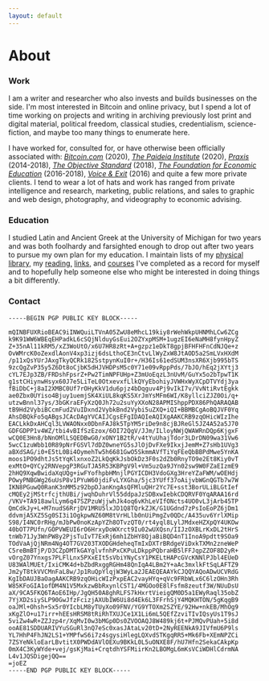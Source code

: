 ```yaml
---
layout: default
---
```


# About

### Work

I am a writer and researcher who also invests and builds businesses on the side. I'm most interested in Bitcoin and online privacy, but I spend a lot of time working on projects and writing in archiving previously lost print and digital material, political freedom, classical studies, credentialism, science-fiction, and maybe too many things to enumerate here. 

I have worked for, consulted for, or have otherwise been officially associated with: *[Bitcoin.com](https://bitcoin.com)* (2020), *[The Paideia Institute](https://paideiainstitute)* (2020), *[Praxis](https://discoverpraxis.com)* (2014-2018), *[The Objective Standard](https://theobjectivestandard.com)* (2018), *[The Foundation for Economic Education](https://fee.org)* (2016-2018), *[Voice & Exit](https://voicandexit.com)* (2016) and quite a few more private clients. I tend to wear a lot of hats and work has ranged from private intelligence and research, marketing, public relations, and sales to graphic and web design, photography, and videography to economic advising.

### Education

I studied Latin and Ancient Greek at the University of Michigan for two years and was both foolhardy and farsighted enough to drop out after two years to pursue my own plan for my education. I maintain lists of my [physical library,](/library) my [reading,](/read) [links,](/links) and [courses](/courses) I've completed as a record for myself and to hopefully help someone else who might be interested in doing things a bit differently. 

### Contact

```
-----BEGIN PGP PUBLIC KEY BLOCK-----

mQINBFUXRioBEAC9iINWQuiLTVnA05ZwU8eMhcL19kiy8rWehWkpUHNMhLCw6ZCg
k9K91WW6WBEqEHPadkL6cSQjNlduyGsEui2OZYxpMSM+1ugzEI6eNaMH8fynHpyZ
Z+35nAl11kRM5/xZ3WoUtO/x6U7HR8zRt+A+gzpz1eDkT8gpjBFHFHFnCdNJQe+z
OvWMrcK0oZexdlAonV4xp3izj6dsLthoCE3nCtvLlWyZxW8JtAOD5a2SmLVxHXdM
/p11xQsYUrJAxgTkyQCRk182SstpynKuI0r+/H36Is61edSUM3nsXR6Xjb995bTS
9zcQgZvP35y5Z6Dt8oCjbK5dHJVHDPsM5c0Y71e09vRppPds/7bJO/hEq2jXYtj3
cYL7EJp3ZB/FRDshFpsrZ+Pw2TimNPFUHp+Z3mUoEqzL3nUvM/GuYx5o2bTpwT1K
g1stCHiynwHsyx60J7e5LiTeL0OtxevxfLlkQYyEbohiyJVWHxWyXCpDTVYdj3ya
fBiDbC+j8aI2XMBC0Uf7rOHyKkV1du6pjz4bDqguv4Pj9vIkI7v/VvNtiRvtEgkk
ae0Zbx0UYiso4Bjuy1uemjSK4XiUL8kqKS5XrJmYsMFm6WI/K8yllciZJZ0Oi/q+
utzwBnnl37ys/3bGKraEFyXzQ0Jh72u2suYyXXoN28APMIShppPDX86PhQARAQAB
tB9Hd2VybiBCcmFud2VuIDxnd2VybkBnd2Vybi5uZXQ+iQI+BBMBCgAoBQJVF0Yq
AhsDBQkFo5qABgsJCAcDAgYVCAIJCgsEFgIDAQIeAQIXgAAKCRB9zqOHicWIzIhe
EACLkkDxAHCql3LVWAONxx0DbnFAJ8k5TpYM5riDe9n8cjBJReGl5JZ4A52a5J70
GDFGDPP1v4WZ/tbi4vBIfSzEzox/6OI72QgV/JJm/ILloyNWjQWAWRnDQp6KjgxF
wCQ0E3Hn8/bNnOMlLSQEDBwG0/xONY1B2tR/v4tYuUhajTdor3LDrDN09wa31Vw6
5wcC1zuWbb10R89pNrFGSVl7dDZ0wneYG5sJlOjDvFXe9IkxjJemM+Z7sHb1UVg3
aBXdSAG/i0+E5tL0Bi4OymehTw5h6681GwO5SkmmAVfTiYqFEeQbBBPdMwe5YnKA
moos1PO9dhtJs5tYqKlxnxoZ2LkQqKkJsbOkDz3F0s2dZb0RnyTO9e2Et8Kiy0vT
exMtO+QYCy2RNVepgP3RGuTJA5R53KBPgV9l+Vm5uzQa9JYn02sw9W0FZaEIzmE9
2hHQ9XqwBwidaXqUQg+iwFYofhpbHMnjlPGYICDH3VdoGXg3HreYZaFWM/wOEHdj
POwyPNBGWg26uUsP8v1PYuW60jdiFvLYXGha/5jc3YUff37oAijvbWGnQGTb7w7W
IKN8PGuwQ0RanK3nMM5z92bpDJanKngAsQFMluQHr2Yc7E+sst3BorULiBLGtIef
cMQEy2jMStrfcjthUBi/jwqhDuhrVl55ddpaJzSDBxwIebkCDQRVF0YqARAA16rd
/VKV+TA918awlLym6q47SZPzuWjjwhJk4oq6vKhLeVIfONcts4UO0vL3jArb45TP
QmCdkJy+L+M7nudS6RrjDV1MRU5lxJD1Q8TQrkZJK/G1UGdnd7zPsIoEoPZ6jDm1
ddvmjA5XZ5Sg0SI3i1OgkpwNZ60M8tVrHLlb0nUiPmgZv0QDc/A435uv6YrlXMip
S98/I4NC0rRHg/mJbPw0noKzApYZh8OTvzQT0/rt4yql8LylJMdxeHZXpQY4UKOw
40bOT7PUfn/GOPVWEUI6rO6HrxyDoWXrct9Iu02wUXQsn/IIJzOXBLrKxDL2tHrS
tnWb71Jy3WnPW8y2PjsTuIvT7ExRj6mh1ZbHY8QjaBiBQD4nT1InoA9pdtt9SOa9
TOdVaAjQjNRm4Ng4OT7GV203TXODGHdeheqTmIxDXTrBRdgeViDxkTXMn2zneWeP
C5reBmBTjP/D3CZpDMTkGAYglvfnhPxCKPuLDkppPQbraHB5lFFJqpZZOF8D2yR+
vOrgZ07Ynxgs7PLFlLnx5PXxEIt5sVbiYNyCsY1PKELtHAPcGVcKNNlPJbl4EUeD
U83WAlMUEt/IxiCMK4d+bZbdRxggRGHm48QnIqA4LBm2Y+aAc3mxlkFtSqLAFTZ9
Jm2yT8tkVVCMnFaL8w/Jp1RuQpYlqjW3WyLa2JEAEQEAAYkCJQQYAQoADwUCVRdG
KgIbDAUJBaOagAAKCRB9zqOHicWIzPxpEAC2vayHYq+qVc9FRbWLx6C6lzOHn3Rh
W85KFoGIA1ofDM4N1V5MxkzwBbRxynlCST1/4MGOo0E8lFsfm8zeutf3W/NUuDsU
aX/9CA5FKQ6TAoE6IHp/JgQH50A8ghRLFS7kHxrtVieigQM0D5a1EWyRaql35obZ
7YjXD2siySLP90GwJfzFcizjAXUbIW6Ui8d4Ek6L3FFrhSjY4MQKHTON/5gKqgB9
oaJMl+Ohsh+Sx5r0YIcbLM8yTUyXo09FNV/YG9YTOXm2SZYE/92Hw+nkEB/MhOg9
xKgZlO+u17irr+hEEsHRSM8tRiRhTXUJCe1X1Li6mL5QEfZzviTIvIQsyUs1T9sJ
5viZw4wR+ZZJzp4r/XqMvI0w3bMGp0Ds0ZVOOAQJ8W489kj6t+PJMQvPUah+5i8d
ooAE81SDDUARIVYuSGuRl3nQ7eSc0xasJAtaLv20tD+2NyREENkA9JIVfmU6P9ls
YL7HhP4FhJN2LS1+YMPfwS6i7z4sgysiHlegLQXvdSTKgqRR5+Mk6Fb+XEmNPZCi
7ZSYeNkloEarLBvtitX0PWDdAVlOEXu9BKkL0L5uONXE8F/hU7Hfn2SekaCAkpKp
0mX4C3KyWYde+vej/gsKjMai+CrqtdhYSFMiirKn2LBOMgL6mKsVCiWDHlCdrmNA
L4v1JQSDigejQQ==
=joEZ
-----END PGP PUBLIC KEY BLOCK-----
```
